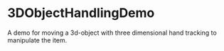 # 3DObjectHandlingDemo
A demo for moving a 3d-object with three dimensional hand tracking to manipulate the item.
